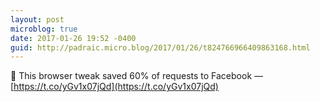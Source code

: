 ```yaml
---
layout: post
microblog: true
date: 2017-01-26 19:52 -0400
guid: http://padraic.micro.blog/2017/01/26/t824766966409863168.html
---
```

🔗 This browser tweak saved 60% of requests to Facebook — [https://t.co/yGv1x07jQd](https://t.co/yGv1x07jQd)
